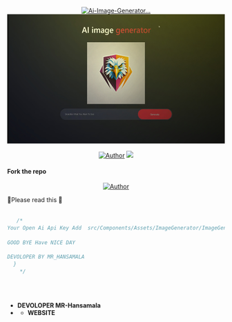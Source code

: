 

<p align="center">  
  <a href="tiktok.com/">
  <p align="center">
<img src="./Android/database/K.Prabhasha.gif" alt="Ai-Image-Generator..." width="320"/>
    <img alt="Ai-Image-Generator" height="300" src="ai-image-generator.jpg">

<p>
  <p align="center">
<a href="https://github.com/mrhansamala"><img title="Author" src="https://img.shields.io/badge/CREATOR-MR HANSAMALA-black.svg?style=for-the-badge&logo=github"></a>
                                                                                                                    


<img src="https://user-images.githubusercontent.com/73097560/115834477-dbab4500-a447-11eb-908a-139a6edaec5c.gif">



 


#### Fork the repo
 <p>
<p>
  <p align="center">
<a href="https://github.com/mrhansamala/Ai-Image-Generator-Website/fork"><img title="Author" src="https://img.shields.io/badge/Create-Ai-Image-Generator-Website-black.svg?style=for-the-badge&logo=github"></a>



📰Please read this 📰
```js  
   
   /*
Your Open Ai Api Key Add  src/Components/Assets/ImageGenerator/ImageGenerator.jsx

GOOD BYE Have NICE DAY

DEVOLOPER BY MR_HANSAMALA
  }      
    */
   
```
<br>

- **DEVOLOPER  MR-Hansamala** 
- - **WEBSITE**
